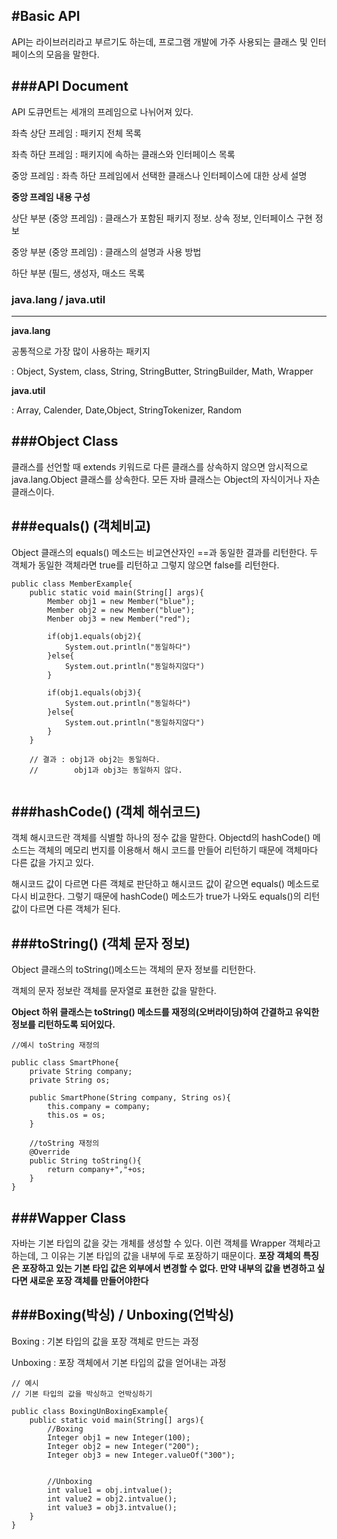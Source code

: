 #Basic API
---------------
API는 라이브러리라고 부르기도 하는데, 프로그램 개발에 가주 사용되는 클래스 및 인터페이스의 모음을 말한다. 

###API Document
--------------------

API 도큐먼트는 세개의 프레임으로 나뉘어져 있다. 

좌측 상단 프레임 : 패키지 전체 목록

좌측 하단 프레임 : 패키지에 속하는 클래스와 인터페이스 목록

중앙 프레임 : 좌측 하단 프레임에서 선택한 클래스나 인터페이스에 대한 상세 설명

**중앙 프레임 내용 구성**

상단 부분 (중앙 프레임) : 클래스가 포함된 패키지 정보. 상속 정보, 인터페이스 구현 정보

중앙 부분 (중앙 프레임) : 클래스의 설명과 사용 방법

하단 부분 (필드, 생성자, 매소드 목록

### java.lang / java.util
--------------------
**java.lang**

공통적으로 가장 많이 사용하는 패키지

: Object, System, class, String, StringButter, StringBuilder, Math, Wrapper


**java.util**

: Array, Calender, Date,Object, StringTokenizer, Random

###Object Class
-------------------

클래스를 선언할 때 extends 키워드로 다른 클래스를 상속하지 않으면 암시적으로 java.lang.Object 클래스를 상속한다. 모든 자바 클래스는 Object의 자식이거나 자손 클래스이다. 

###equals() (객체비교)
--------------------
Object 클래스의 equals() 메소드는 비교연산자인 ==과 동일한 결과를 리턴한다. 
두 객체가 동일한 객체라면 true를 리턴하고 그렇지 않으면 false를 리턴한다.


```
public class MemberExample{
	public static void main(String[] args){
		Member obj1 = new Member("blue");
		Member obj2 = new Member("blue");
		Menber obj3 = new Member("red");
		
		if(obj1.equals(obj2){
			System.out.println("동일하다")
		}else{
			System.out.println("동일하지않다")
		}
		
		if(obj1.equals(obj3){
			System.out.println("동일하다")
		}else{
			System.out.println("동일하지않다")
		}
	}
	
	// 결과 : obj1과 obj2는 동일하다.
	//		  obj1과 obj3는 동일하지 않다. 
	
```
	
	
###hashCode() (객체 해쉬코드)
-----------------

 객체 해시코드란 객체를 식별할 하나의 정수 값을 말한다. Objectd의 hashCode() 메소드는 객체의 메모리 번지를 이용해서 해시 코드를 만들어 리턴하기 때문에 객체마다 다른 값을 가지고 있다. 
 
해시코드 값이 다르면 다른 객체로 판단하고 해시코드 값이 같으면 equals() 메소드로 다시 비교한다. 그렇기 때문에 hashCode() 메소드가 true가 나와도 equals()의 리턴 값이 다르면 다른 객체가 된다. 


###toString() (객체 문자 정보)
-----------------------
Object 클래스의 toString()메소드는 객체의 문자 정보를 리턴한다. 

객체의 문자 정보란 객체를 문자열로 표현한 값을 말한다. 

**Object 하위 클래스는 toString() 메소드를 재정의(오버라이딩)하여 간결하고 유익한 정보를 리턴하도록 되어있다.**

```
//예시 toString 재정의

public class SmartPhone{
	private String company;
	private String os;
	
	public SmartPhone(String company, String os){
		this.company = company;
		this.os = os;
	}
	
	//toString 재정의
	@Override
	public String toString(){
		return company+","+os;
	}
}
```

###Wapper Class
----------

자바는 기본 타입의 값을 갖는 개체를 생성할 수 있다. 이런 객체를 Wrapper 객체라고 하는데, 그 이유는 기본 타입의 값을 내부에 두로 포장하기 때문이다. 
**포장 객체의 특징은 포장하고 있는 기본 타입 값은 외부에서 변경할 수 없다. 만약 내부의 값을 변경하고 싶다면 새로운 포장 객체를 만들어야한다**

###Boxing(박싱) / Unboxing(언박싱)
--------------
Boxing : 기본 타입의 값을 포장 객체로 만드는 과정

Unboxing : 포장 객체에서 기본 타입의 값을 얻어내는 과정

```
// 예시
// 기본 타입의 값을 박싱하고 언박싱하기

public class BoxingUnBoxingExample{
	public static void main(String[] args){
		//Boxing
		Integer obj1 = new Integer(100);
		Integer obj2 = new Integer("200");
		Integer obj3 = new Integer.valueOf("300");
		
		
		//Unboxing
		int value1 = obj.intvalue();
		int value2 = obj2.intvalue();
		int value3 = obj3.intvalue();
	}
}
```



		
			
